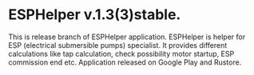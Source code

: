 # ESPHelper v.1.3(3)stable.
This is release branch of ESPHelper application.
ESPHelper is helper for ESP (electrical submersible pumps) specialist. It provides different calculations like tap calculation, check possibility motor startup, ESP commission end etc.
Application released on Google Play and Rustore.
